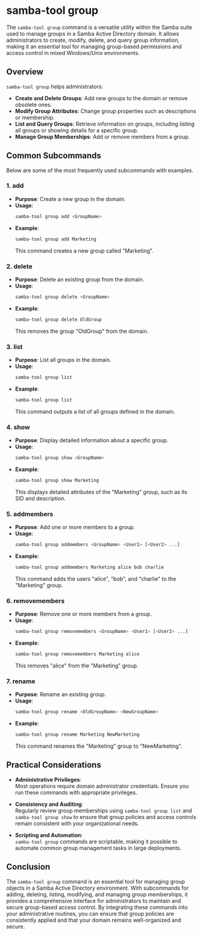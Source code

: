 # samba-tool group

The `samba-tool group` command is a versatile utility within the Samba suite used to manage groups in a Samba Active Directory domain. It allows administrators to create, modify, delete, and query group information, making it an essential tool for managing group-based permissions and access control in mixed Windows/Unix environments.

## Overview

`samba-tool group` helps administrators:

- **Create and Delete Groups**: Add new groups to the domain or remove obsolete ones.
- **Modify Group Attributes**: Change group properties such as descriptions or membership.
- **List and Query Groups**: Retrieve information on groups, including listing all groups or showing details for a specific group.
- **Manage Group Memberships**: Add or remove members from a group.

## Common Subcommands

Below are some of the most frequently used subcommands with examples.

### 1. **add**
- **Purpose**: Create a new group in the domain.
- **Usage**:
  ```bash
  samba-tool group add <GroupName>
  ```
- **Example**:
  ```bash
  samba-tool group add Marketing
  ```
  This command creates a new group called "Marketing".

### 2. **delete**
- **Purpose**: Delete an existing group from the domain.
- **Usage**:
  ```bash
  samba-tool group delete <GroupName>
  ```
- **Example**:
  ```bash
  samba-tool group delete OldGroup
  ```
  This removes the group "OldGroup" from the domain.

### 3. **list**
- **Purpose**: List all groups in the domain.
- **Usage**:
  ```bash
  samba-tool group list
  ```
- **Example**:
  ```bash
  samba-tool group list
  ```
  This command outputs a list of all groups defined in the domain.

### 4. **show**
- **Purpose**: Display detailed information about a specific group.
- **Usage**:
  ```bash
  samba-tool group show <GroupName>
  ```
- **Example**:
  ```bash
  samba-tool group show Marketing
  ```
  This displays detailed attributes of the "Marketing" group, such as its SID and description.

### 5. **addmembers**
- **Purpose**: Add one or more members to a group.
- **Usage**:
  ```bash
  samba-tool group addmembers <GroupName> <User1> [<User2> ...]
  ```
- **Example**:
  ```bash
  samba-tool group addmembers Marketing alice bob charlie
  ```
  This command adds the users "alice", "bob", and "charlie" to the "Marketing" group.

### 6. **removemembers**
- **Purpose**: Remove one or more members from a group.
- **Usage**:
  ```bash
  samba-tool group removemembers <GroupName> <User1> [<User2> ...]
  ```
- **Example**:
  ```bash
  samba-tool group removemembers Marketing alice
  ```
  This removes "alice" from the "Marketing" group.

### 7. **rename**
- **Purpose**: Rename an existing group.
- **Usage**:
  ```bash
  samba-tool group rename <OldGroupName> <NewGroupName>
  ```
- **Example**:
  ```bash
  samba-tool group rename Marketing NewMarketing
  ```
  This command renames the "Marketing" group to "NewMarketing".

## Practical Considerations

- **Administrative Privileges**:  
  Most operations require domain administrator credentials. Ensure you run these commands with appropriate privileges.

- **Consistency and Auditing**:  
  Regularly review group memberships using `samba-tool group list` and `samba-tool group show` to ensure that group policies and access controls remain consistent with your organizational needs.

- **Scripting and Automation**:  
  `samba-tool group` commands are scriptable, making it possible to automate common group management tasks in large deployments.

## Conclusion

The `samba-tool group` command is an essential tool for managing group objects in a Samba Active Directory environment. With subcommands for adding, deleting, listing, modifying, and managing group memberships, it provides a comprehensive interface for administrators to maintain and secure group-based access control. By integrating these commands into your administrative routines, you can ensure that group policies are consistently applied and that your domain remains well-organized and secure.

